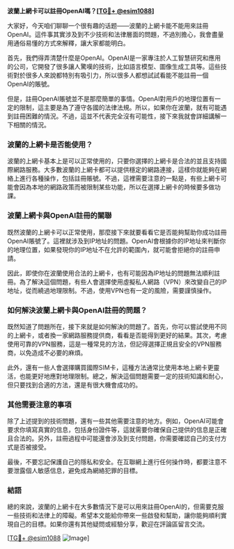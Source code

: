 **波蘭上網卡可以註冊OpenAI嗎？[[TG💪+ @esim1088](https://t.me/s/esim1088)]**

大家好，今天咱们聊聊一个很有趣的话题——波蘭的上網卡能不能用來註冊OpenAI。這件事其實涉及到不少技術和法律層面的問題，不過別擔心，我會盡量用通俗易懂的方式來解釋，讓大家都能明白。

首先，我們得弄清楚什麼是OpenAI。OpenAI是一家專注於人工智慧研究和應用的公司，它開發了很多讓人驚嘆的技術，比如語言模型、圖像生成工具等。這些技術對於很多人來說都特別有吸引力，所以很多人都想試試看能不能註冊一個OpenAI的賬號。

但是，註冊OpenAI賬號並不是那麼簡單的事情。OpenAI對用戶的地理位置有一定的限制，這主要是為了遵守各國的法律法規。所以，如果你在波蘭，就有可能遇到註冊困難的情況。不過，這並不代表完全沒有可能性，接下來我就會詳細講解一下相關的情況。

### 波蘭的上網卡是否能使用？

波蘭的上網卡基本上是可以正常使用的，只要你選擇的上網卡是合法的並且支持國際網路服務。大多數波蘭的上網卡都可以提供穩定的網路連接，這樣你就能夠在網絡上進行各種操作，包括註冊賬號。不過，這裡需要注意的一點是，有些上網卡可能會因為本地的網路政策而被限制某些功能，所以在選擇上網卡的時候要多做功課。

### 波蘭上網卡與OpenAI註冊的關聯

既然波蘭的上網卡可以正常使用，那麼接下來就要看看它是否能夠幫助你成功註冊OpenAI賬號了。這裡就涉及到IP地址的問題。OpenAI會根據你的IP地址來判斷你的地理位置，如果發現你的IP地址不在允許的範圍內，就可能會拒絕你的註冊申請。

因此，即使你在波蘭使用合法的上網卡，也有可能因為IP地址的問題無法順利註冊。為了解決這個問題，有些人會選擇使用虛擬私人網路（VPN）來改變自己的IP地址，從而繞過地理限制。不過，使用VPN也有一定的風險，需要謹慎操作。

### 如何解決波蘭上網卡與OpenAI註冊的問題？

既然知道了問題所在，接下來就是如何解決的問題了。首先，你可以嘗試使用不同的上網卡，或者換一家網路服務提供商，看看是否能得到更好的結果。其次，考慮使用可靠的VPN服務，這是一種常見的方法，但記得選擇正規且安全的VPN服務商，以免造成不必要的麻煩。

此外，還有一些人會選擇購買國際SIM卡，這種方法通常比使用本地上網卡更靈活，也能更好地應對地理限制。總之，解決這個問題需要一定的技術知識和耐心，但只要找到合適的方法，還是有很大機會成功的。

### 其他需要注意的事項

除了上述提到的技術問題，還有一些其他需要注意的地方。例如，OpenAI可能會要求你填寫真實的信息，包括身份證件等，這就需要你確保自己提供的信息是正確且合法的。另外，註冊過程中可能還會涉及到支付問題，你需要確認自己的支付方式是否被接受。

最後，不要忘記保護自己的隱私和安全。在互聯網上進行任何操作時，都要注意不要泄露個人敏感信息，避免成為網絡犯罪的目標。

### 結語

總的來說，波蘭的上網卡在大多數情況下是可以用來註冊OpenAI的，但需要克服一些技術和法律上的障礙。希望本文能給你帶來一些啟發和幫助，讓你能夠順利實現自己的目標。如果你還有其他疑問或經驗分享，歡迎在評論區留言交流。

[[TG💪+ @esim1088](https://t.me/s/esim1088) ![Image](https://i.postimg.cc/4NQfJmqS/Snipaste-2025-05-13-00-14-12.png)]